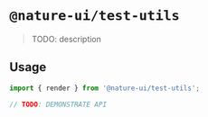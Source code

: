 # `@nature-ui/test-utils`

> TODO: description

## Usage

```jsx
import { render } from '@nature-ui/test-utils';

// TODO: DEMONSTRATE API
```
